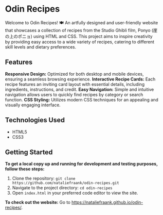 # Odin Recipes
Welcome to Odin Recipes! 🍽️ An artfully designed and user-friendly website that showcases a collection of recipes from the Studio Ghibli film, Ponyo (崖の上のポニョ) using HTML and CSS. This project aims to inspire creativity by providing easy access to a wide variety of recipes, catering to different skill levels and dietary preferences.

## Features
**Responsive Design:** Optimized for both desktop and mobile devices, ensuring a seamless browsing experience.
**Interactive Recipe Cards:** Each recipe features an inviting card layout with essential details, including ingredients, instructions, and credit.
**Easy Navigation:** Simple and intuitive navigation allows users to quickly find recipes by category or search function.
**CSS Styling:** Utilizes modern CSS techniques for an appealing and visually engaging interface.

## Technologies Used
* HTML5
* CSS3

## Getting Started
**To get a local copy up and running for development and testing purposes, follow these steps:**
1. Clone the repository:
   ``` git clone https://github.com/nataliefraank/odin-recipes.git ```
2. Navigate to the project directory:
   ``` cd odin-recipes ```
3. Open ```index.html``` in your preferred code editor to view the site.

**To check out the website:**
Go to https://nataliefraank.github.io/odin-recipes/.

